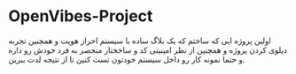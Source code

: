 # OpenVibes-Project
اولین پروژه ایی که ساختم که یک بلاگ ساده با سیستم احراز هویت و همچنین تجربه دپلوی کردن پروژه و همچنین از نظر امینیتی کد و ساخختار منحصر به فرد خودش رو داره و حتما نمونه کار رو داخل سیستم خودتون تست کنین تا از نتیجه لدت ببرین.
